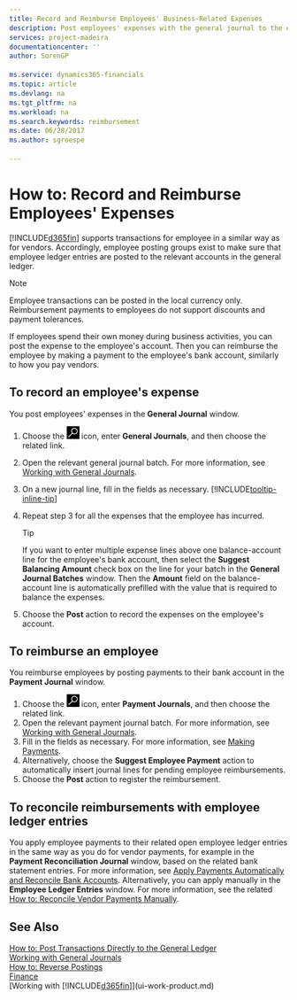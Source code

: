 ```yaml
---
title: Record and Reimburse Employees' Business-Related Expenses 
description: Post employees' expenses with the general journal to the employee's account and later post a payment to the employee's bank account to reimburse for the business-related expense.
services: project-madeira
documentationcenter: ''
author: SorenGP

ms.service: dynamics365-financials
ms.topic: article
ms.devlang: na
ms.tgt_pltfrm: na
ms.workload: na
ms.search.keywords: reimbursement
ms.date: 06/28/2017
ms.author: sgroespe

---
```

# How to: Record and Reimburse Employees' Expenses
[!INCLUDE[d365fin](includes/d365fin_md.md)] supports transactions for employee in a similar way as for vendors. Accordingly, employee posting groups exist to make sure that employee ledger entries are posted to the relevant accounts in the general ledger.

> [!NOTE]  
> Employee transactions can be posted in the local currency only. Reimbursement payments to employees do not support discounts and payment tolerances.

If employees spend their own money during business activities, you can post the expense to the employee's account. Then you can reimburse the employee by making a payment to the employee's bank account, similarly to how you pay vendors.

## To record an employee's expense
You post employees' expenses in the **General Journal** window.
1. Choose the ![Search for Page or Report](media/ui-search/search_small.png "Search for Page or Report icon") icon, enter **General Journals**, and then choose the related link.
2. Open the relevant general journal batch. For more information, see [Working with General Journals](ui-work-general-journals.md).
3. On a new journal line, fill in the fields as necessary. [!INCLUDE[tooltip-inline-tip](includes/tooltip-inline-tip_md.md)]    
4. Repeat step 3 for all the expenses that the employee has incurred.

    > [!TIP]  
    > If you want to enter multiple expense lines above one balance-account line for the employee's bank account, then select the **Suggest Balancing Amount** check box on the line for your batch in the **General Journal Batches** window. Then the **Amount** field on the balance-account line is automatically prefilled with the value that is required to balance the expenses.
5. Choose the **Post** action to record the expenses on the employee's account.

## To reimburse an employee
You reimburse employees by posting payments to their bank account in the **Payment Journal** window.
1. Choose the ![Search for Page or Report](media/ui-search/search_small.png "Search for Page or Report icon") icon, enter **Payment Journals**, and then choose the related link.
2. Open the relevant payment journal batch. For more information, see [Working with General Journals](ui-work-general-journals.md).
3. Fill in the fields as necessary. For more information, see [Making Payments](payables-make-payments.md).
4. Alternatively, choose the **Suggest Employee Payment** action to automatically insert journal lines for pending employee reimbursements.
5. Choose the **Post** action to register the reimbursement.  

## To reconcile reimbursements with employee ledger entries
You apply employee payments to their related open employee ledger entries in the same way as you do for vendor payments, for example in the **Payment Reconciliation Journal** window, based on the related bank statement entries. For more information, see [Apply Payments Automatically and Reconcile Bank Accounts](receivables-apply-payments-auto-reconcile-bank-accounts.md). Alternatively, you can apply manually in the **Employee Ledger Entries** window. For more information, see the related [How to: Reconcile Vendor Payments Manually](payables-how-apply-purchase-transactions-manually.md).  

## See Also
[How to: Post Transactions Directly to the General Ledger](finance-how-post-transactions-directly.md)  
[Working with General Journals](ui-work-general-journals.md)  
[How to: Reverse Postings](finance-how-reverse-journal-posting.md)  
[Finance](finance.md)  
[Working with [!INCLUDE[d365fin](includes/d365fin_md.md)]](ui-work-product.md)  
